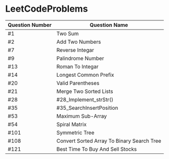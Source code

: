 # LeetCodeProblems

| Question Number  |        Question Name   |
| --------------------- | -----------------------  |
|               #1            |            Two Sum          |
|               #2            |  Add Two Numbers  |
|               #7            |  Reverse Integar      |
|               #9            |Palindrome Number | 
|               #13          |  Roman To Integar   |
|               #14          |  Longest Common Prefix |
|               #20          |  Valid Parentheses   |
|               #21          |  Merge Two Sorted Lists  |
|               #28          |  #28_Implement_strStr() |
|               #35          |  #35_SearchInsertPosition  |
|               #53          | Maximum Sub-Array |
|               #54          | Spiral Matrix |
|               #101          | Symmetric Tree |
|               #108         | Convert Sorted Array To Binary Search Tree |
|               #121          | Best Time To Buy And Sell Stocks |


